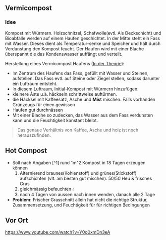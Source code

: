 ## Vermicompost

### Idee

Kompost mit Würmern. Holzschnitzel, Schafwolle(evtl. Als Deckschicht) und Bioabfälle werden auf einem Haufen geschichtet. In der Mitte steht ein Fass mit Wasser. Dieses dient als Temperatur-senke und Speicher und hält durch Verdunstung den Kompost feucht.
Der Haufen wird mit einer Blache überspannt die das Kondenswasser auffängt und verteilt.

Herstellung eines Vermicompost Haufens ([In der Theorie](https://chat.openai.com/share/5e7ebb78-b310-4b5a-ba5b-9b3190d24f40)):
- Im Zentrum des Haufens das Fass, gefüllt mit Wasser und Steinen, aufstellen.
  Das Fass evtl. auf Steine oder Ziegel stellen, sodass darunter ein Luftraum entsteht.
- In diesem Luftraum, Initial-Kompost mit Würmern hinzufügen.
- kleinere Äste u.ä. häckseln schrittweise auftürmen. 
- die Häcksel mit Kaffeesatz, Asche und **Mist**  mischen. Falls vorhanden Grünzeugs für einen gewissen
- Haufen gut durchnässen
- Mit einer Blache so zudecken, das Wasser aus dem Fass verdunsten kann und die Feuchtigkeit konstant bleibt.

> Das genaue Verhältnis von Kaffee, Asche und holz ist noch herauszufinden.

## Hot Compost
- Soll nach Angaben [^1] rund 1m^2  Kompost in 18 Tagen erzeugen können
  1. Alternierend braunes(Kohlenstoff) und grünes(Stickstoff) aufschichten (vlt. am besten gut mischen). 50/50 Heu & frisches Gras
  2. gleichmässig befeuchten 💧
  3. nach 4 Tagen von aussen nach innen wenden, danach alle 2 Tage
- **Problem:** Frischer Grasschnitt allein hat nicht die richtige Struktur, Zusammensetzung, und Feuchtigkeit für für richtigen Bedingungen
## Vor Ort

https://www.youtube.com/watch?v=Y0o0xmDn3eA
